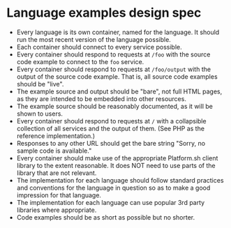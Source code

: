 # Language examples design spec

* Every language is its own container, named for the language.  It should run the most recent version of the language possible.
* Each container should connect to every service possible.
* Every container should respond to requests at `/foo` with the source code example to connect to the `foo` service.
* Every container should respond to requests at `/foo/output` with the output of the source code example. That is, all source code examples should be "live".
* The example source and output should be "bare", not full HTML pages, as they are intended to be embedded into other resources.
* The example source should be reasonably documented, as it will be shown to users.
* Every container should respond to requests at `/` with a collapsible collection of all services and the output of them. (See PHP as the reference implementation.)
* Responses to any other URL should get the bare string "Sorry, no sample code is available."
* Every container should make use of the appropriate Platform.sh client library to the extent reasonable. It does NOT need to use parts of the library that are not relevant.
* The implementation for each language should follow standard practices and conventions for the language in question so as to make a good impression for that language.
* The implementation for each language can use popular 3rd party libraries where appropriate.
* Code examples should be as short as possible but no shorter.
